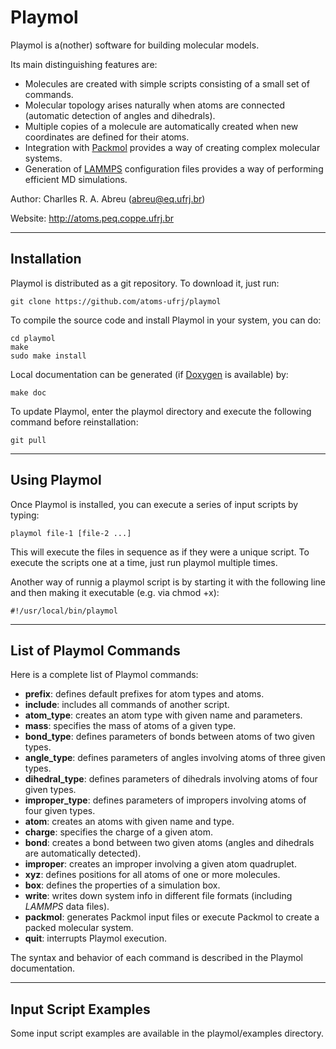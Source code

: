 Playmol
=======

Playmol is a(nother) software for building molecular models.

Its main distinguishing features are:

* Molecules are created with simple scripts consisting of a small set of commands.
* Molecular topology arises naturally when atoms are connected (automatic detection of angles and dihedrals).
* Multiple copies of a molecule are automatically created when new coordinates are defined for their atoms.
* Integration with [Packmol](http://www.ime.unicamp.br/~martinez/packmol) provides a way of creating complex molecular systems.
* Generation of [LAMMPS](http://lammps.sandia.gov) configuration files provides a way of performing efficient MD simulations.

Author: Charlles R. A. Abreu (abreu@eq.ufrj.br)

Website: http://atoms.peq.coppe.ufrj.br

--------------------------------------------------------------------------------

Installation
------------

Playmol is distributed as a git repository. To download it, just run:

    git clone https://github.com/atoms-ufrj/playmol

To compile the source code and install Playmol in your system, you can do:

    cd playmol
    make
    sudo make install

Local documentation can be generated (if [Doxygen](http://www.doxygen.org) is available) by:

    make doc

To update Playmol, enter the playmol directory and execute the following command before reinstallation:

    git pull

--------------------------------------------------------------------------------

Using Playmol
-------------

Once Playmol is installed, you can execute a series of input scripts by typing:

    playmol file-1 [file-2 ...]

This will execute the files in sequence as if they were a unique script. To execute the scripts one at a time, just run playmol multiple times.

Another way of runnig a playmol script is by starting it with the following line and then making it executable (e.g. via chmod +x):

    #!/usr/local/bin/playmol

--------------------------------------------------------------------------------

List of Playmol Commands
------------------------

Here is a complete list of Playmol commands:

* **prefix**: defines default prefixes for atom types and atoms.
* **include**: includes all commands of another script.
* **atom_type**: creates an atom type with given name and parameters.
* **mass**: specifies the mass of atoms of a given type.
* **bond_type**: defines parameters of bonds between atoms of two given types.
* **angle_type**: defines parameters of angles involving atoms of three given types.
* **dihedral_type**: defines parameters of dihedrals involving atoms of four given types.
* **improper_type**: defines parameters of impropers involving atoms of four given types.
* **atom**: creates an atoms with given name and type.
* **charge**: specifies the charge of a given atom.
* **bond**: creates a bond between two given atoms (angles and dihedrals are automatically detected).
* **improper**: creates an improper involving a given atom quadruplet.
* **xyz**: defines positions for all atoms of one or more molecules.
* **box**: defines the properties of a simulation box.
* **write**: writes down system info in different file formats (including _LAMMPS_ data files).
* **packmol**: generates Packmol input files or execute Packmol to create a packed molecular system.
* **quit**: interrupts Playmol execution.

The syntax and behavior of each command is described in the Playmol documentation.

--------------------------------------------------------------------------------

Input Script Examples
-------------------------

Some input script examples are available in the playmol/examples directory.

